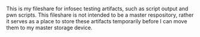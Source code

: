 This is my fileshare for infosec testing artifacts, such as script output and pwn scripts. This fileshare is not intended to be a master respository, rather it serves as a place to store these artifacts temporarily before I can move them to my master storage device.
